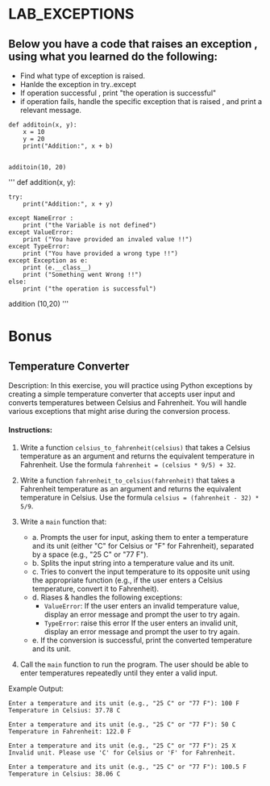 # LAB_EXCEPTIONS


## Below you have a code that raises an exception , using what you learned do the following:
- Find what type of exception is raised.
- Hanlde the exception in try..except 
- If operation successful , print "the operation is successful"
- if operation fails, handle the specific exception that is raised , and print a relevant message.
```
def additoin(x, y):
    x = 10
    y = 20
    print("Addition:", x + b)


additoin(10, 20)
```
'''
def addition(x, y):


    try:
        print("Addition:", x + y)

    except NameError :
        print ("the Variable is not defined")
    except ValueError:
        print ("You have provided an invaled value !!")
    except TypeError:
        print ("You have provided a wrong type !!")
    except Exception as e:
        print (e.__class__)
        print ("Something went Wrong !!")
    else:
        print ("the operation is successful")





addition (10,20)
'''

# Bonus
##  Temperature Converter

Description: In this exercise, you will practice using Python exceptions by creating a simple temperature converter that accepts user input and converts temperatures between Celsius and Fahrenheit. You will handle various exceptions that might arise during the conversion process.

#### Instructions:

1. Write a function `celsius_to_fahrenheit(celsius)` that takes a Celsius temperature as an argument and returns the equivalent temperature in Fahrenheit. Use the formula `fahrenheit = (celsius * 9/5) + 32`.

2. Write a function `fahrenheit_to_celsius(fahrenheit)` that takes a Fahrenheit temperature as an argument and returns the equivalent temperature in Celsius. Use the formula `celsius = (fahrenheit - 32) * 5/9`.

3. Write a `main` function that:
    - a. Prompts the user for input, asking them to enter a temperature and its unit (either "C" for Celsius or "F" for Fahrenheit), separated by a space (e.g., "25 C" or "77 F").
    - b. Splits the input string into a temperature value and its unit.
    - c. Tries to convert the input temperature to its opposite unit using the appropriate function (e.g., if the user enters a Celsius temperature, convert it to Fahrenheit).
    - d. Riases & handles the following exceptions:
        - `ValueError`: If the user enters an invalid temperature value, display an error message and prompt the user to try again.
        - `TypeError`: raise this error  If the user enters an invalid unit, display an error message and prompt the user to try again.
    - e. If the conversion is successful, print the converted temperature and its unit.

4. Call the `main` function to run the program. The user should be able to enter temperatures repeatedly until they enter a valid input.

Example Output:

```
Enter a temperature and its unit (e.g., "25 C" or "77 F"): 100 F
Temperature in Celsius: 37.78 C

Enter a temperature and its unit (e.g., "25 C" or "77 F"): 50 C
Temperature in Fahrenheit: 122.0 F

Enter a temperature and its unit (e.g., "25 C" or "77 F"): 25 X
Invalid unit. Please use 'C' for Celsius or 'F' for Fahrenheit.

Enter a temperature and its unit (e.g., "25 C" or "77 F"): 100.5 F
Temperature in Celsius: 38.06 C
```
